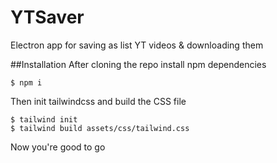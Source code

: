 # YTSaver
Electron app for saving as list YT videos & downloading them

##Installation
After cloning the repo install npm dependencies
```shell
$ npm i
```
Then init tailwindcss and build the CSS file
```shell
$ tailwind init
$ tailwind build assets/css/tailwind.css
```

Now you're good to go

